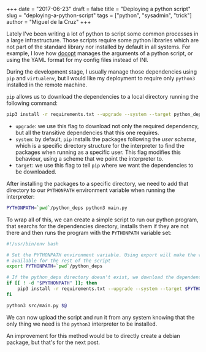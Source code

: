 +++
date = "2017-06-23"
draft = false
title = "Deploying a python script"
slug = "deploying-a-python-script"
tags = ["python", "sysadmin", "trick"]
author = "Miguel de la Cruz"
+++

Lately I've been writing a lot of python to script some common processes in a large infrastructure. Those scripts require some python libraries which are not part of the standard library nor installed by default in all systems. For example, I love how [docopt](http://docopt.org/) manages the arguments of a python script, or using the YAML format for my config files instead of INI.

During the development stage, I usually manage those dependencies using `pip` and `virtualenv`, but I would like my deployment to require only `python3` installed in the remote machine.

`pip` allows us to download the dependencies to a local directory running the following command:

```sh
pip3 install -r requirements.txt --upgrade --system --target python_deps
```

  - `upgrade`: we use this flag to download not only the required dependency, but all the transitive dependencies that this one requires.
  - `system`: by default, `pip` installs the packages following the *user scheme*, which is a specific directory structure for the interpreter to find the packages when running as a specific user. This flag modifies this behaviour, using a scheme that we point the interpreter to.
  - `target`: we use this flag to tell `pip` where we want the dependencies to be downloaded.

After installing the packages to a specific directory, we need to add that directory to our `PYTHONPATH` environment variable when running the interpreter:

```sh
PYTHONPATH=`pwd`/python_deps python3 main.py
```

To wrap all of this, we can create a simple script to run our python program, that searchs for the dependencies directory, installs them if they are not there and then runs the program with the `PYTHONPATH` variable set:

```sh
#!/usr/bin/env bash

# Set the PYTHONPATH environment variable. Using export will make the variable
# available for the rest of the script
export PYTHONPATH=`pwd`/python_deps

# If the python_deps directory doesn't exist, we download the dependencies there
if [[ ! -d "$PYTHONPATH" ]]; then
    pip3 install -r requirements.txt --upgrade --system --target $PYTHONPATH
fi

python3 src/main.py $@
```

We can now upload the script and run it from any system knowing that the only thing we need is the `python3` interpreter to be installed.

An improvement for this method would be to directly create a debian package, but that's for the next post.
